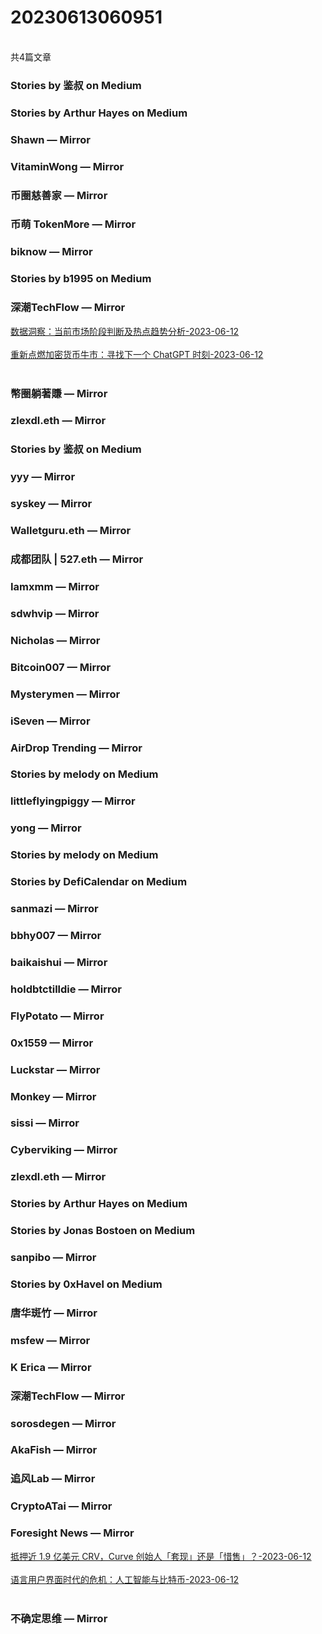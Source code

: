 <h1>20230613060951</h1><br/>共4篇文章








###  Stories by 鉴叔 on Medium









###  Stories by Arthur Hayes on Medium







###  Shawn — Mirror







###  VitaminWong — Mirror









###  币圈慈善家 — Mirror







###  币萌 TokenMore — Mirror















###  biknow — Mirror







###  Stories by b1995 on Medium







###  深潮TechFlow — Mirror

<a target=_blank rel=nofollow href="https://mirror.xyz/0x0E58bB9795a9D0F065e3a8Cc2aed2A63D6977d8A/kZVAOlFzDS0M7UPQM74NLfyAZhzgT7nuH4kearKptZU" >数据洞察：当前市场阶段判断及热点趋势分析-2023-06-12</a><br/><br/><a target=_blank rel=nofollow href="https://mirror.xyz/0x0E58bB9795a9D0F065e3a8Cc2aed2A63D6977d8A/FBc0RxQPtGu651-Ibi4RzZ_QX5Q4ouC1Yj4X2BOAR30" >重新点燃加密货币牛市：寻找下一个 ChatGPT 时刻-2023-06-12</a><br/><br/>

















###  幣圈躺著賺 — Mirror











###  zlexdl.eth — Mirror











###  Stories by 鉴叔 on Medium









###  yyy — Mirror











###  syskey — Mirror











###  Walletguru.eth — Mirror













###  成都团队 | 527.eth — Mirror











###  Iamxmm — Mirror













###  sdwhvip — Mirror













###  Nicholas — Mirror











###  Bitcoin007 — Mirror















###  Mysterymen — Mirror











###  iSeven — Mirror













###  AirDrop Trending — Mirror









###  Stories by melody on Medium









###  littleflyingpiggy — Mirror











###  yong — Mirror













###  Stories by melody on Medium







###  Stories by DefiCalendar on Medium







###  sanmazi — Mirror













###  bbhy007 — Mirror







###  baikaishui — Mirror











###  holdbtctilldie — Mirror

















###  FlyPotato — Mirror















###  0x1559 — Mirror















###  Luckstar — Mirror















###  Monkey — Mirror







###  sissi — Mirror



















###  Cyberviking — Mirror













###  zlexdl.eth — Mirror







###  Stories by Arthur Hayes on Medium









###  Stories by Jonas Bostoen on Medium









###  sanpibo — Mirror







###  Stories by 0xHavel on Medium











###  唐华斑竹 — Mirror









###  msfew — Mirror











###  K Erica — Mirror











###  深潮TechFlow — Mirror







###  sorosdegen — Mirror









###  AkaFish — Mirror























###  追风Lab — Mirror









###  CryptoATai — Mirror









###  Foresight News — Mirror

<a target=_blank rel=nofollow href="https://mirror.xyz/foresightnews.eth/gOzQDLnNZH2seckS1U9Pmz8fbo2BTZZh1NZV25O9pvk" >抵押近 1.9 亿美元 CRV，Curve 创始人「套现」还是「惜售」？-2023-06-12</a><br/><br/><a target=_blank rel=nofollow href="https://mirror.xyz/foresightnews.eth/CL6DVN6-7wBtrudGsd4kJOitMZhCs1zrZyflbqbgIsk" >语言用户界面时代的危机：人工智能与比特币-2023-06-12</a><br/><br/>







###  不确定思维 — Mirror











